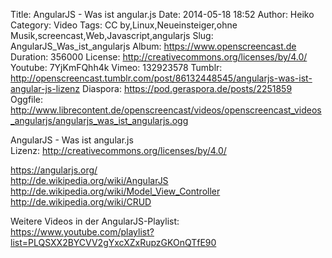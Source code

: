 Title: AngularJS - Was ist angular.js
Date: 2014-05-18 18:52
Author: Heiko
Category: Video
Tags: CC by,Linux,Neueinsteiger,ohne Musik,screencast,Web,Javascript,angularjs
Slug: AngularJS_Was_ist_angularjs
Album: https://www.openscreencast.de
Duration: 356000
License: http://creativecommons.org/licenses/by/4.0/
Youtube: 7YjKmFQhh4k
Vimeo: 132923578
Tumblr: http://openscreencast.tumblr.com/post/86132448545/angularjs-was-ist-angular-js-lizenz
Diaspora: https://pod.geraspora.de/posts/2251859
Oggfile: http://www.librecontent.de/openscreencast/videos/openscreencast_videos_angularjs/angularjs_was_ist_angularjs.ogg

AngularJS - Was ist angular.js  
Lizenz: <http://creativecommons.org/licenses/by/4.0/>  
  
<https://angularjs.org/>  
<http://de.wikipedia.org/wiki/AngularJS>  
<http://de.wikipedia.org/wiki/Model_View_Controller>  
<http://de.wikipedia.org/wiki/CRUD>  
  
Weitere Videos in der AngularJS-Playlist:  
<https://www.youtube.com/playlist?list=PLQSXX2BYCVV2gYxcXZxRupzGKOnQTfE90>  
  

